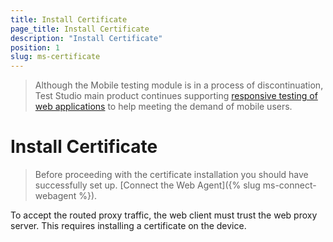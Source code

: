 ```yaml
---
title: Install Certificate
page_title: Install Certificate
description: "Install Certificate"
position: 1
slug: ms-certificate
---
```


> Although the Mobile testing module is in а process of discontinuation, Test Studio main product continues supporting <a href="https://www.telerik.com/teststudio/automated-website-responsive-testing" target="_blank">responsive testing of web applications</a> to help meeting the demand of mobile users.

# Install Certificate #

> Before proceeding with the certificate installation you should have  successfully set up. [Connect the Web Agent]({% slug ms-connect-webagent %}).

To accept the routed proxy traffic, the web client must trust the web proxy server. This requires installing a certificate on the device.
